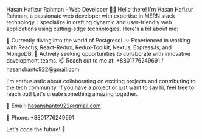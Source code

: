 Hasan Hafizur Rahman - Web Developer 👨‍💻
Hello there! I'm Hasan Hafizur Rahman, a passionate web developer with expertise in MERN stack technology. I specialize in crafting dynamic and user-friendly web applications using cutting-edge technologies. Here's a bit about me:

🌱 Currently diving into the world of Postgresql.
✨ Experienced in working with Reactjs, React-Redux, Redux-Toolkit, NextJs, ExpressJs, and MongoDB.
💼 Actively seeking opportunities to collaborate with innovative development teams.
📫 Reach out to me at: +8801776249691 / hasanshanto922@gmail.com

I'm enthusiastic about collaborating on exciting projects and contributing to the tech community. If you have a project or just want to say hi, feel free to reach out! Let's create something amazing together.

📧 Email: hasanshanto922@gmail.com

📱 Phone: +8801776249691

Let's code the future! 🚀

